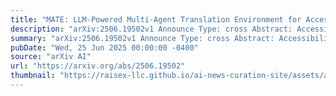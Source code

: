 ```yaml
---
title: "MATE: LLM-Powered Multi-Agent Translation Environment for Accessibility Applications"
description: "arXiv:2506.19502v1 Announce Type: cross Abstract: Accessibility remains a critical concern in today's society, as many technologies are not developed to support the full range of user needs. Existing multi-agent systems (MAS) often cannot provide comprehensive assistance for users in need due to the lack of customization stemming from closed-source designs. Consequently, individuals with disabilities frequently encounter significant barriers when attempting to interact with digital environments. We introduce MATE, a multimodal accessibility MAS, which performs the modality conversions based on the user's needs. The system is useful for assisting people with disabilities by ensuring that data will be converted to an understandable format. For instance, if the user cannot see well and receives an image, the system converts this image to its audio description. MATE can be applied to a wide range of domains, industries, and areas, such as healthcare, and can become a useful assistant for various groups of users. The system supports multiple types of models, ranging from LLM API calling to using custom machine learning (ML) classifiers. This flexibility ensures that the system can be adapted to various needs and is compatible with a wide variety of hardware. Since the system is expected to run locally, it ensures the privacy and security of sensitive information. In addition, the framework can be effectively integrated with institutional technologies (e.g., digital healthcare service) for real-time user assistance. Furthermore, we introduce ModCon-Task-Identifier, a model that is capable of extracting the precise modality conversion task from the user input. Numerous experiments show that ModCon-Task-Identifier consistently outperforms other LLMs and statistical models on our custom data. Our code and data are publicly available at https://github.com/AlgazinovAleksandr/Multi-Agent-MATE."
summary: "arXiv:2506.19502v1 Announce Type: cross Abstract: Accessibility remains a critical concern in today's society, as many technologies are not developed to support the full range of user needs. Existing multi-agent systems (MAS) often cannot provide comprehensive assistance for users in need due to the lack of customization stemming from closed-source designs. Consequently, individuals with disabilities frequently encounter significant barriers when attempting to interact with digital environments. We introduce MATE, a multimodal accessibility MAS, which performs the modality conversions based on the user's needs. The system is useful for assisting people with disabilities by ensuring that data will be converted to an understandable format. For instance, if the user cannot see well and receives an image, the system converts this image to its audio description. MATE can be applied to a wide range of domains, industries, and areas, such as healthcare, and can become a useful assistant for various groups of users. The system supports multiple types of models, ranging from LLM API calling to using custom machine learning (ML) classifiers. This flexibility ensures that the system can be adapted to various needs and is compatible with a wide variety of hardware. Since the system is expected to run locally, it ensures the privacy and security of sensitive information. In addition, the framework can be effectively integrated with institutional technologies (e.g., digital healthcare service) for real-time user assistance. Furthermore, we introduce ModCon-Task-Identifier, a model that is capable of extracting the precise modality conversion task from the user input. Numerous experiments show that ModCon-Task-Identifier consistently outperforms other LLMs and statistical models on our custom data. Our code and data are publicly available at https://github.com/AlgazinovAleksandr/Multi-Agent-MATE."
pubDate: "Wed, 25 Jun 2025 00:00:00 -0400"
source: "arXiv AI"
url: "https://arxiv.org/abs/2506.19502"
thumbnail: "https://raisex-llc.github.io/ai-news-curation-site/assets/arxiv.png"
---
```


